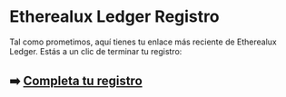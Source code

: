 # Etherealux Ledger Registro

Tal como prometimos, aquí tienes tu enlace más reciente de Etherealux Ledger. Estás a un clic de terminar tu registro:

## ➡️ [Completa tu registro](https://tinyurl.com/mwzjv994)
